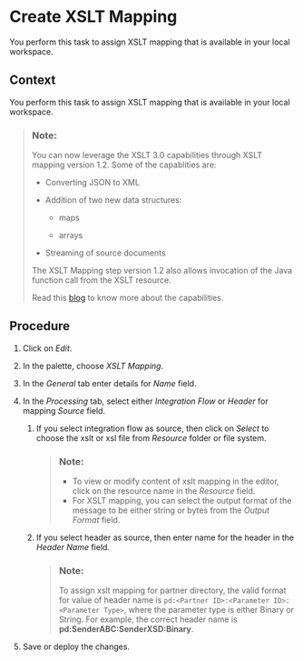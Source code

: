 <!-- loio5ce1f15f54244d4aa557e9c79d93a684 -->

# Create XSLT Mapping

You perform this task to assign XSLT mapping that is available in your local workspace.



## Context

You perform this task to assign XSLT mapping that is available in your local workspace.

> ### Note:  
> You can now leverage the XSLT 3.0 capabilities through XSLT mapping version 1.2. Some of the capablities are:
> 
> -   Converting JSON to XML
> 
> -   Addition of two new data structures:
> 
>     -   maps
> 
>     -   arrays
> 
> 
> -   Streaming of source documents
> 
> 
> The XSLT Mapping step version 1.2 also allows invocation of the Java function call from the XSLT resource.
> 
> Read this [blog](https://blogs.sap.com/2019/04/16/cloud-platform-integration-xslt-mapping-is-enriched-with-xslt-3.0-specification/) to know more about the capabilities.



## Procedure

1.  Click on *Edit*.

2.  In the palette, choose *XSLT Mapping*.

3.  In the *General* tab enter details for *Name* field.

4.  In the *Processing* tab, select either *Integration Flow* or *Header* for mapping *Source* field.

    1.  If you select integration flow as source, then click on *Select* to choose the xslt or xsl file from *Resource* folder or file system.

        > ### Note:  
        > -   To view or modify content of xslt mapping in the editor, click on the resource name in the *Resource* field.
        > -   For XSLT mapping, you can select the output format of the message to be either string or bytes from the *Output Format* field.

    2.  If you select header as source, then enter name for the header in the *Header Name* field.

        > ### Note:  
        > To assign xslt mapping for partner directory, the valid format for value of header name is `pd:<Partner ID>:<Parameter ID>:<Parameter Type>`, where the parameter type is either Binary or String. For example, the correct header name is **pd:SenderABC:SenderXSD:Binary**.


5.  Save or deploy the changes.


